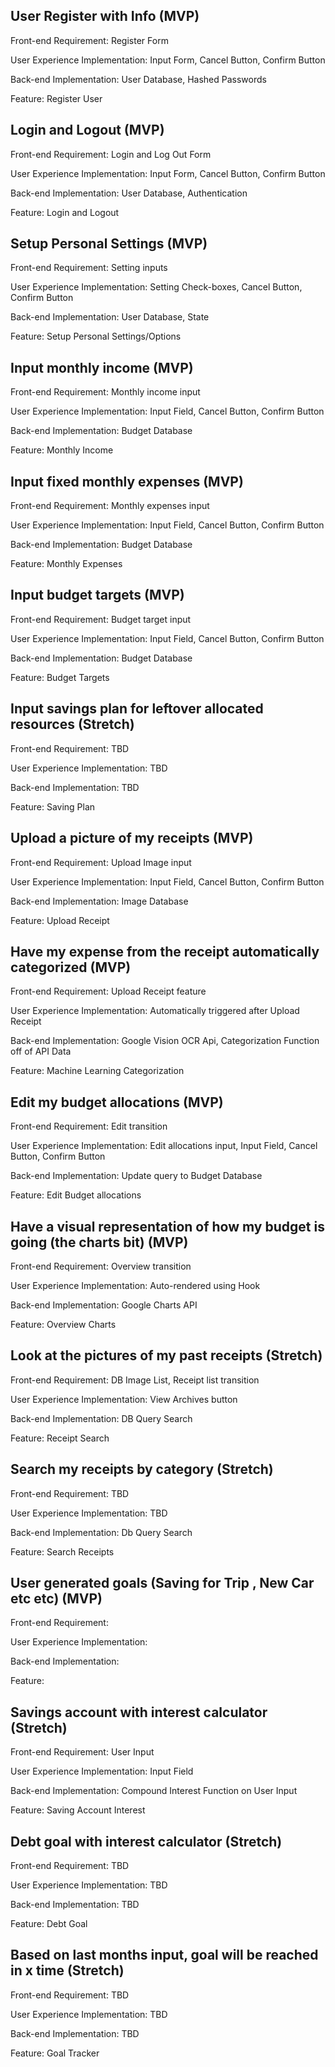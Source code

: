 ## User Register with Info (MVP)

Front-end Requirement: Register Form

User Experience Implementation: Input Form, Cancel Button, Confirm Button

Back-end Implementation: User Database, Hashed Passwords

Feature: Register User

## Login and Logout (MVP)

Front-end Requirement: Login and Log Out Form

User Experience Implementation: Input Form, Cancel Button, Confirm Button

Back-end Implementation: User Database, Authentication

Feature: Login and Logout

## Setup Personal Settings (MVP)

Front-end Requirement: Setting inputs

User Experience Implementation: Setting Check-boxes, Cancel Button, Confirm Button

Back-end Implementation: User Database, State

Feature: Setup Personal Settings/Options

## Input monthly income (MVP)

Front-end Requirement: Monthly income input

User Experience Implementation: Input Field, Cancel Button, Confirm Button

Back-end Implementation: Budget Database

Feature: Monthly Income

## Input fixed monthly expenses (MVP)

Front-end Requirement: Monthly expenses input

User Experience Implementation: Input Field, Cancel Button, Confirm Button

Back-end Implementation: Budget Database

Feature: Monthly Expenses

## Input budget targets  (MVP)

Front-end Requirement: Budget target input

User Experience Implementation: Input Field, Cancel Button, Confirm Button

Back-end Implementation: Budget Database

Feature: Budget Targets

## Input savings plan for leftover allocated resources (Stretch)

Front-end Requirement: TBD

User Experience Implementation: TBD

Back-end Implementation: TBD

Feature: Saving Plan

## Upload a picture of my receipts (MVP)

Front-end Requirement: Upload Image input

User Experience Implementation: Input Field, Cancel Button, Confirm Button

Back-end Implementation: Image Database

Feature: Upload Receipt

## Have my expense from the receipt automatically categorized (MVP)

Front-end Requirement: Upload Receipt feature

User Experience Implementation: Automatically triggered after Upload Receipt

Back-end Implementation: Google Vision OCR Api, Categorization Function off of API Data

Feature: Machine Learning Categorization

## Edit my budget allocations (MVP)

Front-end Requirement: Edit transition

User Experience Implementation: Edit allocations input, Input Field, Cancel Button, Confirm Button

Back-end Implementation: Update query to Budget Database

Feature: Edit Budget allocations

## Have a visual representation of how my budget is going (the charts bit) (MVP)

Front-end Requirement: Overview transition

User Experience Implementation: Auto-rendered using Hook

Back-end Implementation: Google Charts API

Feature: Overview Charts

## Look at the pictures of my past receipts (Stretch)

Front-end Requirement: DB Image List, Receipt list transition

User Experience Implementation: View Archives button

Back-end Implementation: DB Query Search

Feature: Receipt Search

## Search my receipts by category (Stretch)

Front-end Requirement: TBD

User Experience Implementation: TBD

Back-end Implementation: Db Query Search

Feature: Search Receipts

## User generated goals (Saving for Trip , New Car etc etc) (MVP)

Front-end Requirement:

User Experience Implementation:

Back-end Implementation:

Feature:

## Savings account with interest calculator (Stretch)

Front-end Requirement: User Input

User Experience Implementation: Input Field

Back-end Implementation: Compound Interest Function on User Input

Feature: Saving Account Interest

## Debt goal with interest calculator (Stretch)

Front-end Requirement: TBD

User Experience Implementation: TBD

Back-end Implementation: TBD

Feature: Debt Goal

## Based on last months input, goal will be reached in x time (Stretch)

Front-end Requirement: TBD

User Experience Implementation: TBD

Back-end Implementation: TBD

Feature: Goal Tracker
